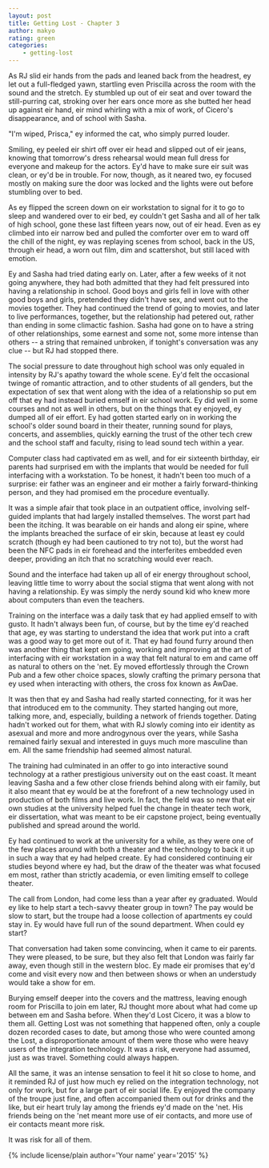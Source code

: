 ```yaml
---
layout: post
title: Getting Lost - Chapter 3
author: makyo
rating: green
categories:
    - getting-lost
---
```


As RJ slid eir hands from the pads and leaned back from the headrest, ey let out a full-fledged yawn, startling even Priscilla across the room with the sound and the stretch.  Ey stumbled up out of eir seat and over toward the still-purring cat, stroking over her ears once more as she butted her head up against eir hand, eir mind whirling with a mix of work, of Cicero's disappearance, and of school with Sasha.

"I'm wiped, Prisca," ey informed the cat, who simply purred louder.

Smiling, ey peeled eir shirt off over eir head and slipped out of eir jeans, knowing that tomorrow's dress rehearsal would mean full dress for everyone and makeup for the actors.  Ey'd have to make sure eir suit was clean, or ey'd be in trouble.  For now, though, as it neared two, ey focused mostly on making sure the door was locked and the lights were out before stumbling over to bed.

As ey flipped the screen down on eir workstation to signal for it to go to sleep and wandered over to eir bed, ey couldn't get Sasha and all of her talk of high school, gone these last fifteen years now, out of eir head.  Even as ey climbed into eir narrow bed and pulled the comforter over em to ward off the chill of the night, ey was replaying scenes from school, back in the US, through eir head, a worn out film, dim and scattershot, but still laced with emotion.

Ey and Sasha had tried dating early on.  Later, after a few weeks of it not going anywhere, they had both admitted that they had felt pressured into having a relationship in school.  Good boys and girls fell in love with other good boys and girls, pretended they didn't have sex, and went out to the movies together.  They had continued the trend of going to movies, and later to live performances, together, but the relationship had petered out, rather than ending in some climactic fashion.  Sasha had gone on to have a string of other relationships, some earnest and some not, some more intense than others -- a string that remained unbroken, if tonight's conversation was any clue -- but RJ had stopped there.

The social pressure to date throughout high school was only equaled in intensity by RJ's apathy toward the whole scene.  Ey'd felt the occasional twinge of romantic attraction, and to other students of all genders, but the expectation of sex that went along with the idea of a relationship so put em off that ey had instead buried emself in eir school work.  Ey did well in some courses and not as well in others, but on the things that ey enjoyed, ey dumped all of eir effort.  Ey had gotten started early on in working the school's older sound board in their theater, running sound for plays, concerts, and assemblies, quickly earning the trust of the other tech crew and the school staff and faculty, rising to lead sound tech within a year.

Computer class had captivated em as well, and for eir sixteenth birthday, eir parents had surprised em with the implants that would be needed for full interfacing with a workstation.  To be honest, it hadn't been too much of a surprise: eir father was an engineer and eir mother a fairly forward-thinking person, and they had promised em the procedure eventually.

It was a simple afair that took place in an outpatient office, involving self-guided implants that had largely installed themselves.  The worst part had been the itching.  It was bearable on eir hands and along eir spine, where the implants breached the surface of eir skin, because at least ey could scratch (though ey had been cautioned to try not to), but the worst had been the NFC pads in eir forehead and the interferites embedded even deeper, providing an itch that no scratching would ever reach.

Sound and the interface had taken up all of eir energy throughout school, leaving little time to worry about the social stigma that went along with not having a relationship.  Ey was simply the nerdy sound kid who knew more about computers than even the teachers.

Training on the interface was a daily task that ey had applied emself to with gusto.  It hadn't always been fun, of course, but by the time ey'd reached that age, ey was starting to understand the idea that work put into a craft was a good way to get more out of it.  That ey had found furry around then was another thing that kept em going, working and improving at the art of interfacing with eir workstation in a way that felt natural to em and came off as natural to others on the 'net.  Ey moved effortlessly through the Crown Pub and a few other choice spaces, slowly crafting the primary persona that ey used when interacting with others, the cross fox known as AwDae.

It was then that ey and Sasha had really started connecting, for it was her that introduced em to the community.  They started hanging out more, talking more, and, especially, building a network of friends together.  Dating hadn't worked out for them, what with RJ slowly coming into eir identity as asexual and more and more androgynous over the years, while Sasha remained fairly sexual and interested in guys much more masculine than em.  All the same friendship had seemed almost natural.

The training had culminated in an offer to go into interactive sound technology at a rather prestigious university out on the east coast.  It meant leaving Sasha and a few other close friends behind along with eir family, but it also meant that ey would be at the forefront of a new technology used in production of both films and live work.  In fact, the field was so new that eir own studies at the university helped fuel the change in theater tech work, eir dissertation, what was meant to be eir capstone project, being eventually published and spread around the world.

Ey had continued to work at the university for a while, as they were one of the few places around with both a theater and the technology to back it up in such a way that ey had helped create.  Ey had considered continuing eir studies beyond where ey had, but the draw of the theater was what focused em most, rather than strictly academia, or even limiting emself to college theater.

The call from London, had come less than a year after ey graduated.  Would ey like to help start a tech-savvy theater group in town?  The pay would be slow to start, but the troupe had a loose collection of apartments ey could stay in.  Ey would have full run of the sound department.  When could ey start?

That conversation had taken some convincing, when it came to eir parents.  They were pleased, to be sure, but they also felt that London was fairly far away, even though still in the western bloc.  Ey made eir promises that ey'd come and visit every now and then between shows or when an understudy would take a show for em.

Burying emself deeper into the covers and the mattress, leaving enough room for Priscilla to join em later, RJ thought more about what had come up between em and Sasha before.  When they'd Lost Cicero, it was a blow to them all.  Getting Lost was not something that happened often, only a couple dozen recorded cases to date, but among those who were counted among the Lost, a disproportionate amount of them were those who were heavy users of the integration technology.  It was a risk, everyone had assumed, just as was travel.  Something could always happen.

All the same, it was an intense sensation to feel it hit so close to home, and it reminded RJ of just how much ey relied on the integration technology, not only for work, but for a large part of eir social life.  Ey enjoyed the company of the troupe just fine, and often accompanied them out for drinks and the like, but eir heart truly lay among the friends ey'd made on the 'net.  His friends being on the 'net meant more use of eir contacts, and more use of eir contacts meant more risk.

It was risk for all of them.

{% include license/plain author='Your name' year='2015' %}
